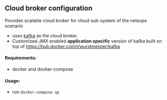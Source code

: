 ## Cloud broker configuration
Provides scalable cloud broker for cloud sub-system of the netsops scenario

* uses [kafka](https://kafka.apache.org) as the cloud broker. 
* Customized JMX enabled **application specific** version of kafka built on top of https://hub.docker.com/r/wurstmeister/kafka 

#### Requirements: 
* docker and docker-compose

#### Usage:
* run `docker-compose up`

